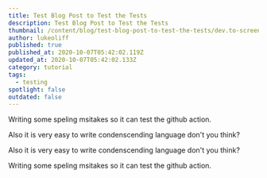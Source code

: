 ```yaml
---
title: Test Blog Post to Test the Tests
description: Test Blog Post to Test the Tests
thumbnail: /content/blog/test-blog-post-to-test-the-tests/dev.to-screenshot.png
author: lukeoliff
published: true
published_at: 2020-10-07T05:42:02.119Z
updated_at: 2020-10-07T05:42:02.133Z
category: tutorial
tags:
  - testing
spotlight: false
outdated: false
---
```

Writing some speling msitakes so it can test the github action.

Also it is very easy to write condenscending language don't you think?


Also it is very easy to write condenscending language don't you think?


Writing some speling msitakes so it can test the github action.
